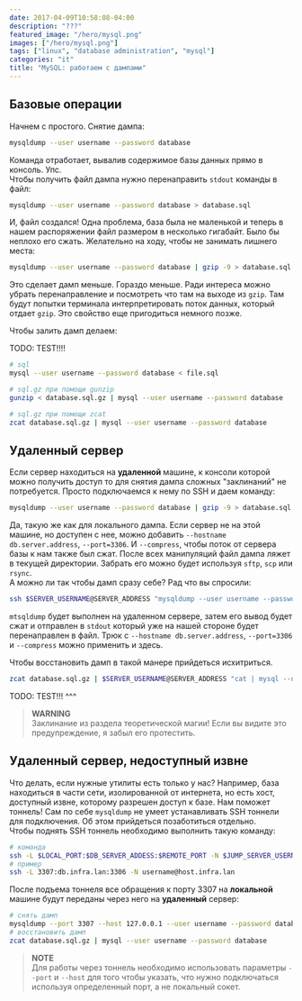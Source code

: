 ```yaml
---
date: 2017-04-09T10:58:08-04:00
description: "???"
featured_image: "/hero/mysql.png"
images: ["/hero/mysql.png"]
tags: ["linux", "database administration", "mysql"]
categories: "it"
title: "MySQL: работаем с дампами"
---
```


## Базовые операции

Начнем с простого. Снятие дампа:

```bash
mysqldump --user username --password database
```

Команда отработает, вывалив содержимое базы данных прямо в консоль. Упс.  
Чтобы получить файл дампа нужно перенаправить `stdout` команды в файл:

```bash
mysqldump --user username --password database > database.sql
```

И, файл создался! Одна проблема, база была не маленькой и теперь в нашем распоряжении файл размером в несколько гигабайт. Было бы неплохо его сжать. Желательно на ходу, чтобы не занимать лишнего места:

```bash
mysqldump --user username --password database | gzip -9 > database.sql
```

Это сделает дамп меньше. Гораздо меньше.
Ради интереса можно убрать перенаправление и посмотреть что там на выходе из `gzip`. Там будут попытки терминала интерпретировать поток данных, который отдает `gzip`. Это свойство еще пригодиться немного позже.

Чтобы залить дамп делаем:

TODO: TEST!!!!
```bash
# sql
mysql --user username --password database < file.sql

# sql.gz при помощи gunzip
gunzip < database.sql.gz | mysql --user username --password database

# sql.gz при помощи zcat
zcat database.sql.gz | mysql --user username --password database
```

## Удаленный сервер

Если сервер находиться на **удаленной** машине, к консоли которой можно получить доступ то для снятия дампа сложных "заклинаний" не потребуется. Просто подключаемся к нему по SSH и даем команду:

```bash
mysqldump --user username --password database | gzip -9 > database.sql.gz
```

Да, такую же как для локального дампа. Если сервер не на этой машине, но доступен с нее, можно добавить `--hostname db.server.address`, `--port=3306`. И `--compress`, чтобы поток от сервера базы к нам также был сжат. После всех манипуляций файл дампа ляжет в текущей директории. Забрать его можно будет используя `sftp`, `scp` или `rsync`.  
А можно ли так чтобы дамп сразу себе? Рад что вы спросили:

```bash
ssh $SERVER_USERNAME@SERVER_ADDRESS "mysqldump --user username --password database | gzip -9" > database.sql.gz
```

`mtsqldump` будет выполнен на удаленном сервере, затем его вывод будет сжат и отправлен в `stdout` который уже на нашей стороне будет перенаправлен в файл. Трюк с `--hostname db.server.address`, `--port=3306` и `--compress` можно применить и здесь.

Чтобы восстановить дамп в такой манере прийдеться исхитриться.

```bash
zcat database.sql.gz | $SERVER_USERNAME@SERVER_ADDRESS "cat | mysql --user username --password database"
```

TODO: TEST!!! ^^^
> **WARNING**  
> Заклинание из раздела теоретической магии! Если вы видите это предупреждение, я забыл его протестить.

## Удаленный сервер, недоступный извне

Что делать, если нужные утилиты есть только у нас? Например, база находиться в части сети, изолированной от интернета, но есть хост, доступный извне, которому разрешен доступ к базе. Нам поможет тоннель! Сам по себе `mysqldump` не умеет устанавливать SSH тоннели для подключения. Об этом прийдеться позаботиться отдельно.  
Чтобы поднять SSH тоннель необходимо выполнить такую команду:

```bash
# команда
ssh -L $LOCAL_PORT:$DB_SERVER_ADDESS:$REMOTE_PORT -N $JUMP_SERVER_USERNAME@JUMP_SERVER_ADDRESS
# пример
ssh -L 3307:db.infra.lan:3306 -N username@host.infra.lan
```

После подъема тоннеля все обращения к порту 3307 на **локальной** машине будут переданы через него на **удаленный** сервер:

```bash
# снять дамп
mysqldump --port 3307 --host 127.0.0.1 --user username --password database | gzip -9 > database.sql.gz
# восстановить дамп
zcat database.sql.gz | mysql --user username --password database
```

> **NOTE**  
> Для работы через тоннель необходимо использовать параметры `--port` и `--host` для того чтобы указать, что нужно подключаться используя определенный порт, а не локальный сокет.

